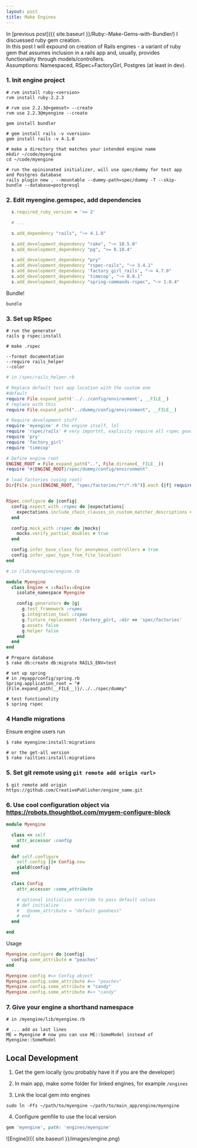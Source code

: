 ```yaml
---
layout: post
title: Make Engines
---
```

In [previous post]({{ site.baseurl }}/Ruby:-Make-Gems-with-Bundler/) I discuessed ruby gem creation.  
In this post I will expound on creation of Rails engines - a variant of ruby gem that assumes inclusion in a rails app and, usually, provides functionality through models/controllers.  
Assumptions: Namespaced, RSpec+FactoryGirl, Postgres (at least in dev).  

### 1. Init engine project

```
# rvm install ruby-<version>
rvm install ruby-2.2.3

# rvm use 2.2.3@<gemset> --create
rvm use 2.2.3@myengine --create

gem install bundler

# gem install rails -v <version>
gem install rails -v 4.1.0

# make a directory that matches your intended engine name
mkdir ~/code/myengine
cd ~/code/myengine

# run the opinionated initializer, will use spec/dummy for test app and Postgres database
rails plugin new . --mountable --dummy-path=spec/dummy -T --skip-bundle --database=postgresql
```

### 2. Edit myengine.gemspec, add dependencies

```ruby
  s.required_ruby_version = '>= 2'

  # ...

  s.add_dependency "rails", "~> 4.1.0"

  s.add_development_dependency "rake", "~> 10.5.0"  
  s.add_development_dependency "pg", ">= 0.18.4"

  s.add_development_dependency "pry"
  s.add_development_dependency "rspec-rails", "~> 3.4.1"
  s.add_development_dependency 'factory_girl_rails', "~> 4.7.0"
  s.add_development_dependency 'timecop', "~> 0.8.1"
  s.add_development_dependency "spring-commands-rspec", "~> 1.0.4"

```

Bundle!
```
bundle
```

### 3. Set up RSpec

```
# run the generator
rails g rspec:install

# make .rspec

--format documentation
--require rails_helper
--color
```

```ruby
# in /spec/rails_helper.rb

# Replace default test app location with the custom one
#default
require File.expand_path('../../config/environment', __FILE__)
# replace with this
require File.expand_path("../dummy/config/environment", __FILE__)

# Require development stuff
require 'myengine' # the engine itself, lol
require 'rspec/rails' # very importnt, explicity require all rspec goodies like config block and controller helpers
require 'pry'
require 'factory_girl'
require 'timecop'

# Define engine root
ENGINE_ROOT = File.expand_path("..", File.dirname(__FILE__))
require "#{ENGINE_ROOT}/spec/dummy/config/environment"

# load factories (using root)
Dir[File.join(ENGINE_ROOT, "spec/factories/**/*.rb")].each {|f| require f }


RSpec.configure do |config|
  config.expect_with :rspec do |expectations|
    expectations.include_chain_clauses_in_custom_matcher_descriptions = true
  end

  config.mock_with :rspec do |mocks|
    mocks.verify_partial_doubles = true
  end

  config.infer_base_class_for_anonymous_controllers = true
  config.infer_spec_type_from_file_location!
end
```

```ruby
# in /lib/myengine/engine.rb

module Myengine
  class Engine < ::Rails::Engine
    isolate_namespace Myengine

    config.generators do |g|
      g.test_framework :rspec
      g.integration_tool :rspec
      g.fixture_replacement :factory_girl, :dir => 'spec/factories'
      g.assets false
      g.helper false
    end
  end
end
```

```
# Prepare database
$ rake db:create db:migrate RAILS_ENV=test

# set up spring
# in /myapp/config/spring.rb
Spring.application_root = "#{File.expand_path(__FILE__)}/../../spec/dummy"

# test functionality
$ spring rspec
```

### 4 Handle migrations
Ensure engine users run

```
$ rake myengine:install:migrations

# or the get-all version
$ rake railties:install:migrations
```

### 5. Set git remote using `git remote add origin <url>`

```
$ git remote add origin https://github.com/CreativePublisher/engine_name.git
```

### 6. Use cool configuration object via https://robots.thoughtbot.com/mygem-configure-block
```ruby
module Myengine

  class << self
    attr_accessor :config
  end

  def self.configure
    self.config ||= Config.new
    yield(config)
  end

  class Config
    attr_accessor :some_attribute

    # optional initialize override to pass default values
    # def initialize
    #   @some_attribute = "default goodness"
    # end
  end

end
```

Usage

```ruby
Myengine.configure do |config|
  config.some_attribute = "peaches"
end

Myengine.config #=> Config object
Myengine.config.some_attribute #=> "peaches"
Myengine.config.some_attribute = "candy"
Myengine.config.some_attribute #=> "candy"
```

### 7. Give your engine a shorthand namespace

```
# in /myengine/lib/myengine.rb

# ... add as last lines
ME = Myengine # now you can use ME::SomeModel instead of Myengine::SomeModel
```



## Local Development

1. Get the gem locally (you probably have it if you are the developer)

2. In main app, make some folder for linked engines, for example `/engines`

3. Link the local gem into engines

```
sudo ln -Ffs ~/path/to/myengine ~/path/to/main_app/engine/myengine
```

4. Configure gemfile to use the local version

```ruby
gem 'myengine', path: 'engines/myengine'
```

![Engine]({{ site.baseurl }}/images/engine.png)
